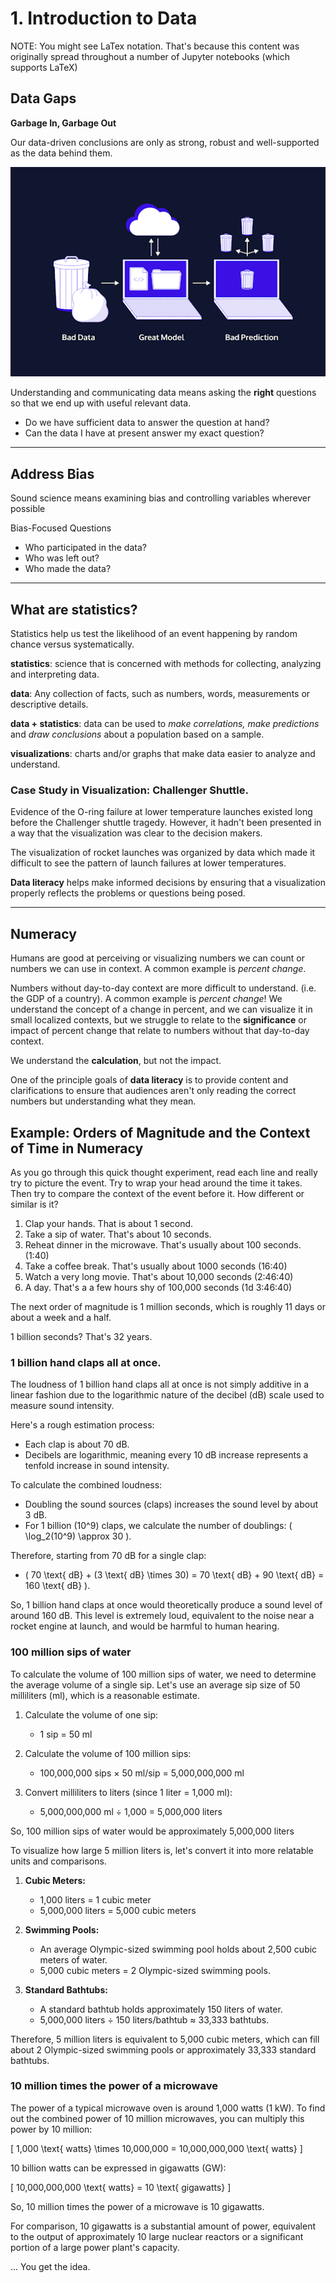 # 1. Introduction to Data


NOTE: You might see LaTex notation. That's because this content was originally spread throughout a number of Jupyter notebooks (which supports LaTeX)


## Data Gaps

**Garbage In, Garbage Out** 
    
Our data-driven conclusions are only as strong, robust and well-supported as the data behind them. 

![Garbage In, Garbage Out](gigo.png)

Understanding and communicating data means asking the **right** questions so that we end up with useful relevant data. 

- Do we have sufficient data to answer the question at hand? 
- Can the data I have at present answer my exact question? 

---

## Address Bias

Sound science means examining bias and controlling variables wherever possible

Bias-Focused Questions
- Who participated in the data? 
- Who was left out? 
- Who made the data? 

---
## What are statistics? 

Statistics help us test the likelihood of an event happening by random chance versus systematically. 


**statistics**: science that is concerned with methods for collecting, analyzing and interpreting data. 

**data**: Any collection of facts, such as numbers, words, measurements or descriptive details. 

**data + statistics**: data can be used to *make correlations, make predictions* and *draw conclusions* about a population based on a sample. 

**visualizations**: charts and/or graphs that make data easier to analyze and understand. 


### Case Study in Visualization: Challenger Shuttle. 

Evidence of the O-ring failure at lower temperature launches existed long before the Challenger shuttle tragedy. However, it hadn't been presented in a way that the visualization was clear to the decision makers. 

The visualization of rocket launches was organized by data which made it difficult to see the pattern of launch failures at lower temperatures. 


**Data literacy** helps make informed decisions by ensuring that a visualization properly reflects the problems or questions being posed. 

---
## Numeracy

Humans are good at perceiving or visualizing numbers we can count or numbers we can use in context. A common example is *percent change*. 

Numbers without day-to-day context are more difficult to understand. (i.e. the GDP of a country). A common example is *percent change*! We understand the concept of a change in percent, and we can visualize it in small localized contexts, but we struggle to relate to the **significance** or impact of percent change that relate to numbers without that day-to-day context. 

We understand the **calculation**, but not the impact. 

One of the principle goals of **data literacy** is to provide content and clarifications to ensure that audiences aren't only reading the correct numbers but understanding what they mean. 

## Example: Orders of Magnitude and the Context of Time in Numeracy

As you go through this quick thought experiment, read each line and really try to picture the event. Try to wrap your head around the time it takes. Then try to compare the context of the event before it. How different or similar is it? 

1. Clap your hands. That is about 1 second.
2. Take a sip of water. That's about 10 seconds. 
3. Reheat dinner in the microwave. That's usually about 100 seconds. (1:40)
4. Take a coffee break. That's usually about 1000 seconds (16:40)
5. Watch a very long movie. That's about 10,000 seconds (2:46:40)
6. A day. That's a a few hours shy of 100,000 seconds (1d 3:46:40)

The next order of magnitude is 1 million seconds, which is roughly 11 days or about a week and a half. 

1 billion seconds? That's 32 years. 

### 1 billion hand claps all at once.

The loudness of 1 billion hand claps all at once is not simply additive in a linear fashion due to the logarithmic nature of the decibel (dB) scale used to measure sound intensity.

Here's a rough estimation process:
- Each clap is about 70 dB.
- Decibels are logarithmic, meaning every 10 dB increase represents a tenfold increase in sound intensity.

To calculate the combined loudness:
- Doubling the sound sources (claps) increases the sound level by about 3 dB.
- For 1 billion (10^9) claps, we calculate the number of doublings: \( \log_2(10^9) \approx 30 \).

Therefore, starting from 70 dB for a single clap:
- \( 70 \text{ dB} + (3 \text{ dB} \times 30) = 70 \text{ dB} + 90 \text{ dB} = 160 \text{ dB} \).

So, 1 billion hand claps at once would theoretically produce a sound level of around 160 dB. This level is extremely loud, equivalent to the noise near a rocket engine at launch, and would be harmful to human hearing.

### 100 million sips of water

To calculate the volume of 100 million sips of water, we need to determine the average volume of a single sip. Let's use an average sip size of 50 milliliters (ml), which is a reasonable estimate.

1. Calculate the volume of one sip:
    - 1 sip = 50 ml

2. Calculate the volume of 100 million sips:
    - 100,000,000 sips × 50 ml/sip = 5,000,000,000 ml

3. Convert milliliters to liters (since 1 liter = 1,000 ml):
    - 5,000,000,000 ml ÷ 1,000 = 5,000,000 liters

So, 100 million sips of water would be approximately 5,000,000 liters

To visualize how large 5 million liters is, let's convert it into more relatable units and comparisons.

1. **Cubic Meters:**
    - 1,000 liters = 1 cubic meter
    - 5,000,000 liters = 5,000 cubic meters

2. **Swimming Pools:**
    - An average Olympic-sized swimming pool holds about 2,500 cubic meters of water.
    - 5,000 cubic meters = 2 Olympic-sized swimming pools.

3. **Standard Bathtubs:**
    - A standard bathtub holds approximately 150 liters of water.
    - 5,000,000 liters ÷ 150 liters/bathtub ≈ 33,333 bathtubs.

Therefore, 5 million liters is equivalent to 5,000 cubic meters, which can fill about 2 Olympic-sized swimming pools or approximately 33,333 standard bathtubs.

### 10 million times the power of a microwave

The power of a typical microwave oven is around 1,000 watts (1 kW). To find out the combined power of 10 million microwaves, you can multiply this power by 10 million:

\[ 1,000 \text{ watts} \times 10,000,000 = 10,000,000,000 \text{ watts} \]

10 billion watts can be expressed in gigawatts (GW):

\[ 10,000,000,000 \text{ watts} = 10 \text{ gigawatts} \]

So, 10 million times the power of a microwave is 10 gigawatts.

For comparison, 10 gigawatts is a substantial amount of power, equivalent to the output of approximately 10 large nuclear reactors or a significant portion of a large power plant's capacity.

... You get the idea. 
